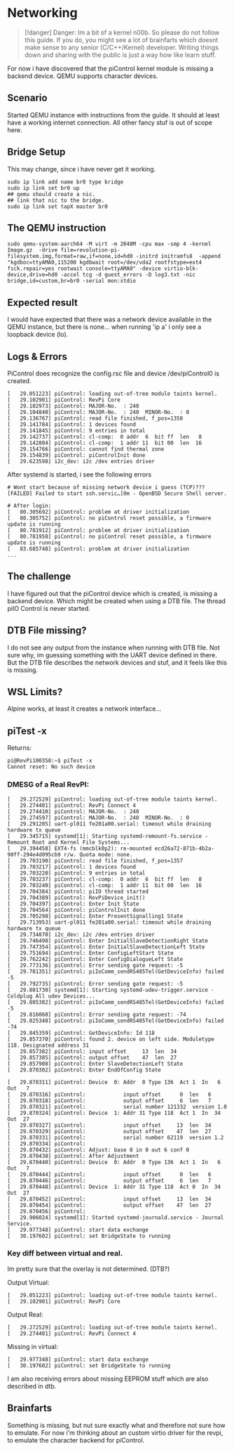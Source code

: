 # Networking

> [!danger]
> Danger: Im a bit of a kernel n00b. So please do not follow this guide. If you do, you might see a lot of brainfarts which doesnt make sense to any senior (C/C++/Kernel) developer. Writing things down and sharing with the public is just a way how like learn stuff.

For now i have discovered that the piControl kernel module is missing a backend device. QEMU supports character devices.

## Scenario
Started QEMU instance with instructions from the guide. It should at least have a working internet connection. All other fancy stuf is out of scope here.

## Bridge Setup
This may change, since i have never get it working.
```
sudo ip link add name br0 type bridge
sudo ip link set br0 up
## qemu should create a nic.
## link that nic to the bridge.
sudo ip link set tapX master br0
```

## The QEMU instruction
```
sudo qemu-system-aarch64 -M virt -m 2048M -cpu max -smp 4 -kernel Image.gz  -drive file=revolution-pi-filesystem.img,format=raw,if=none,id=hd0 -initrd initramfs8  -append "kgdboc=ttyAMA0,115200 kgdbwait root=/dev/vda2 rootfstype=ext4 fsck.repair=yes rootwait console=ttyAMA0" -device virtio-blk-device,drive=hd0 -accel tcg -d guest_errors -D log3.txt -nic bridge,id=custom,br=br0 -serial mon:stdio
```

## Expected result
I would have expected that there was a network device available in the QEMU instance, but there is none...
when running 'ip a' i only see a loopback device (lo).

## Logs & Errors
PiControl does recognize the config.rsc file and device /dev/piControl0 is created.
```
[   29.051223] piControl: loading out-of-tree module taints kernel.
[   29.102901] piControl: RevPi Core
[   29.102973] piControl: MAJOR-No.  : 240
[   29.104840] piControl: MAJOR-No.  : 240  MINOR-No.  : 0
[   29.136767] piControl: read file finished, f_pos=1358
[   29.141784] piControl: 1 devices found
[   29.141845] piControl: 9 entries in total
[   29.142737] piControl: cl-comp:  0 addr  6  bit ff  len   8
[   29.142804] piControl: cl-comp:  1 addr 11  bit 00  len  16
[   29.154766] piControl: cannot find thermal zone
[   29.154839] piControl: piControlInit done
[   29.623598] i2c_dev: i2c /dev entries driver
```

After systemd is started, i see the following errors
```
# Wont start because of missing network device i guess (TCP)???
[FAILED] Failed to start ssh.servic…[0m - OpenBSD Secure Shell server.

# After login:
[   80.305692] piControl: problem at driver initialization
[   80.305752] piControl: no piControl reset possible, a firmware update is running
[   80.781912] piControl: problem at driver initialization
[   80.781958] piControl: no piControl reset possible, a firmware update is running
[   83.685748] piControl: problem at driver initialization
...

```

## The challenge
I have figured out that the piControl device which is created, is missing a backend device. Which might be created when using a DTB file.
The thread piIO Control is never started.

## DTB File missing?
I do not see any output from the instance when running with DTB file. Not sure why, im guessing something with the UART device defined in there.
But the DTB file describes the network devices and stuf, and it feels like this is missing. 

## WSL Limits?
Alpine works, at least it creates a network interface...

## piTest -x
Returns:
```
pi@RevPi100358:~$ piTest -x
Cannot reset: No such device
```

### DMESG of a Real RevPI:
```
[   29.272529] piControl: loading out-of-tree module taints kernel.
[   29.274401] piControl: RevPi Connect 4
[   29.274410] piControl: MAJOR-No.  : 240
[   29.274597] piControl: MAJOR-No.  : 240  MINOR-No.  : 0
[   29.291205] uart-pl011 fe201a00.serial: timeout while draining hardware tx queue
[   29.345715] systemd[1]: Starting systemd-remount-fs.service - Remount Root and Kernel File Systems...
[   29.394458] EXT4-fs (mmcblk0p2): re-mounted ecd26a72-871b-4b2a-90ff-294e4d095cb9 r/w. Quota mode: none.
[   29.703190] piControl: read file finished, f_pos=1357
[   29.703217] piControl: 1 devices found
[   29.703220] piControl: 9 entries in total
[   29.703237] piControl: cl-comp:  0 addr  6  bit ff  len   8
[   29.703240] piControl: cl-comp:  1 addr 11  bit 00  len  16
[   29.704384] piControl: piIO thread started
[   29.704389] piControl: RevPiDevice_init()
[   29.704397] piControl: Enter Init State
[   29.704564] piControl: piControlInit done
[   29.705298] piControl: Enter PresentSignalling1 State
[   29.713953] uart-pl011 fe201a00.serial: timeout while draining hardware tx queue
[   29.734870] i2c_dev: i2c /dev entries driver
[   29.746498] piControl: Enter InitialSlaveDetectionRight State
[   29.747354] piControl: Enter InitialSlaveDetectionLeft State
[   29.751694] piControl: Enter ConfigLeftStart State
[   29.762242] piControl: Enter ConfigDialogueLeft State
[   29.773136] piControl: Error sending gate request: -5
[   29.781351] piControl: piIoComm_sendRS485Tel(GetDeviceInfo) failed -5
[   29.792735] piControl: Error sending gate request: -5
[   29.801730] systemd[1]: Starting systemd-udev-trigger.service - Coldplug All udev Devices...
[   29.805382] piControl: piIoComm_sendRS485Tel(GetDeviceInfo) failed -5
[   29.816068] piControl: Error sending gate request: -74
[   29.825348] piControl: piIoComm_sendRS485Tel(GetDeviceInfo) failed -74
[   29.845359] piControl: GetDeviceInfo: Id 118
[   29.857370] piControl: found 2. device on left side. Moduletype 118. Designated address 31
[   29.857382] piControl: input offset     13  len  34
[   29.857385] piControl: output offset    47  len  27
[   29.857908] piControl: Enter SlaveDetectionLeft State
[   29.870302] piControl: Enter EndOfConfig State

[   29.870311] piControl: Device  0: Addr  0 Type 136  Act 1  In   6 Out   7
[   29.870316] piControl:            input offset      0  len   6
[   29.870318] piControl:            output offset     6  len   7
[   29.870321] piControl:            serial number 121332  version 1.0
[   29.870324] piControl: Device  1: Addr 31 Type 118  Act 1  In  34 Out  27
[   29.870327] piControl:            input offset     13  len  34
[   29.870329] piControl:            output offset    47  len  27
[   29.870331] piControl:            serial number 62119  version 1.2
[   29.870334] piControl:
[   29.870432] piControl: Adjust: base 0 in 0 out 6 conf 0
[   29.870438] piControl: After Adjustment
[   29.870440] piControl: Device  0: Addr  0 Type 136  Act 1  In   6 Out   7
[   29.870444] piControl:            input offset      0  len   6
[   29.870446] piControl:            output offset     6  len   7
[   29.870448] piControl: Device  1: Addr 31 Type 118  Act 0  In  34 Out  27
[   29.870452] piControl:            input offset     13  len  34
[   29.870454] piControl:            output offset    47  len  27
[   29.870456] piControl:
[   29.906024] systemd[1]: Started systemd-journald.service - Journal Service.
[   29.977348] piControl: start data exchange
[   30.197602] piControl: set BridgeState to running

```

### Key diff between virtual and real.
Im pretty sure that the overlay is not determined. (DTB?) 

Output Virtual:
```
[   29.051223] piControl: loading out-of-tree module taints kernel.
[   29.102901] piControl: RevPi Core
```
Output Real:
```
[   29.272529] piControl: loading out-of-tree module taints kernel.
[   29.274401] piControl: RevPi Connect 4
```

Missing in virtual:
```
[   29.977348] piControl: start data exchange
[   30.197602] piControl: set BridgeState to running
```
I am also receiving errors about missing EEPROM stuff which are also described in dtb.


## Brainfarts
Something is missing, but nut sure exactly what and therefore not sure how to emulate.
For now i'm thinking about an custom virtio driver for the revpi, to emulate the character backend for piControl.



